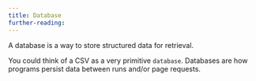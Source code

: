 ```yaml
---
title: Database
further-reading:
---
```

A database is a way to store structured data for retrieval.

You could think of a CSV as a very primitive `database`. Databases are how programs persist data between runs and/or page requests.
